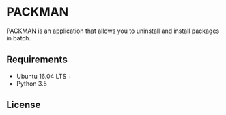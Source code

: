 # PACKMAN

PACKMAN is an application that allows you to uninstall and install packages in batch.

## Requirements
- Ubuntu 16.04 LTS +
- Python 3.5

## License
